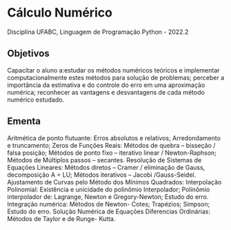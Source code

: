 # Cálculo Numérico
Disciplina UFABC, Linguagem de Programação Python - 2022.2

## Objetivos
Capacitar o aluno a:estudar os métodos numéricos teóricos e implementar computacionalmente estes métodos para solução de problemas; perceber a importância da estimativa e do controle do erro em uma aproximação numérica; reconhecer as vantagens e desvantagens de cada método numérico estudado.

## Ementa
Aritmética de ponto flutuante: Erros absolutos e relativos; Arredondamento e truncamento; Zeros de Funções Reais: Métodos de quebra – bisseção / falsa posição; Métodos de ponto fixo – iterativo linear / Newton-Raphson; Métodos de Múltiplos passos – secantes. Resolução de Sistemas de Equações Lineares: Métodos diretos – Cramer / eliminação de Gauss, decomposição A = LU; Métodos iterativos – Jacobi /Gauss-Seidel. Ajustamento de Curvas pelo Método dos Mínimos Quadrados: Interpolação Polinomial: Existência e unicidade do polinômio Interpolador; Polinômio interpolador de: Lagrange, Newton e Gregory-Newton; Estudo do erro. Integração numérica: Métodos de Newton- Cotes; Trapézios; Simpson; Estudo do erro. Solução Numérica de Equações Diferencias Ordinárias: Métodos de Taylor e de Runge- Kutta.

